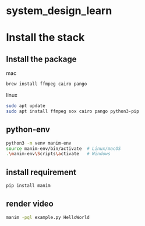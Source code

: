 # system_design_learn
# Install the stack
## Install the package
mac
```bash
brew install ffmpeg cairo pango
```
linux
```bash
sudo apt update
sudo apt install ffmpeg sox cairo pango python3-pip
```
## python-env
```bash
python3 -m venv manim-env
source manim-env/bin/activate  # Linux/macOS
.\manim-env\Scripts\activate   # Windows
```

## install requirement
```bash
pip install manim
```

## render video
```bash
manim -pql example.py HelloWorld
```
